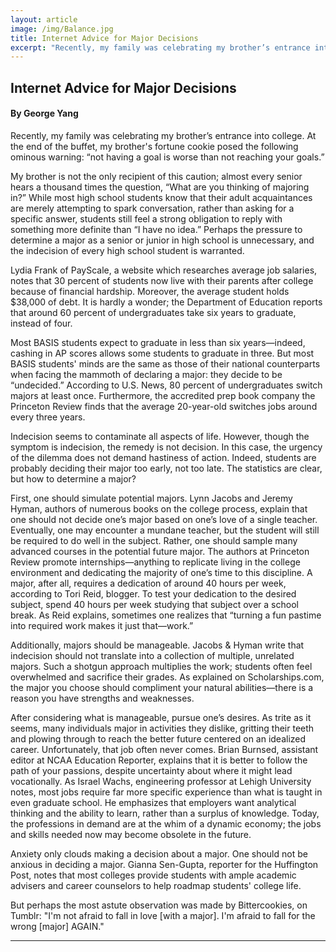 ```yaml
---
layout: article
image: /img/Balance.jpg
title: Internet Advice for Major Decisions
excerpt: "Recently, my family was celebrating my brother’s entrance into college. At the end of the buffet, my brother's fortune cookie posed the following ominous warning: “not having a goal is worse than not reaching your goals.”"
---
```


<h2>Internet Advice for Major Decisions</h2>
<h4>By George Yang</h4>

Recently, my family was celebrating my brother’s entrance into college. At the end of the buffet, my brother's fortune cookie posed the following ominous warning: “not having a goal is worse than not reaching your goals.” 

My brother is not the only recipient of this caution; almost every senior hears a thousand times the question, “What are you thinking of majoring in?” While most high school students know that their adult acquaintances are merely attempting to spark conversation, rather than asking for a specific answer, students still feel a strong obligation to reply with something more definite than “I have no idea.” Perhaps the pressure to determine a major as a senior or junior in high school is unnecessary, and the indecision of every high school student is warranted.

Lydia Frank of PayScale, a website which researches average job salaries, notes that 30 percent of students now live with their parents after college because of financial hardship. Moreover, the average student holds $38,000 of debt. It is hardly a wonder; the Department of Education reports that around 60 percent of undergraduates take six years to graduate, instead of four.  

Most BASIS students expect to graduate in less than six years—indeed, cashing in AP scores allows some students to graduate in three. But most BASIS students' minds are the same as those of their national counterparts when facing the mammoth of declaring a major: they decide to be “undecided.” According to U.S. News, 80 percent of undergraduates switch majors at least once. Furthermore, the accredited prep book company the Princeton Review finds that the average 20-year-old switches jobs around every three years. 

Indecision seems to contaminate all aspects of life. However, though the symptom is indecision, the remedy is not decision. In this case, the urgency of the dilemma does not demand hastiness of action. Indeed, students are probably deciding their major too early, not too late. The statistics are clear, but how to determine a major?

First, one should simulate potential majors. Lynn Jacobs and Jeremy Hyman, authors of numerous books on the college process, explain that one should not decide one’s major based on one’s love of a single teacher. Eventually, one may encounter a mundane teacher, but the student will still be required to do well in the subject. Rather, one should sample many advanced courses in the potential future major. The authors at Princeton Review promote internships—anything to replicate living in the college environment and dedicating the majority of one’s time to this discipline. A major, after all, requires a dedication of around 40 hours per week, according to Tori Reid, blogger. To test your dedication to the desired subject, spend 40 hours per week studying that subject over a school break. As Reid explains, sometimes one realizes that “turning a fun pastime into required work makes it just that—work.” 

Additionally, majors should be manageable. Jacobs & Hyman write that indecision should not translate into a collection of multiple, unrelated majors. Such a shotgun approach multiplies the work; students often feel overwhelmed and sacrifice their grades. As explained on Scholarships.com, the major you choose should compliment your natural abilities—there is a reason you have strengths and weaknesses.

After considering what is manageable, pursue one’s desires. As trite as it seems, many individuals major in activities they dislike, gritting their teeth and plowing through to reach the better future centered on an idealized career. Unfortunately, that job often never comes. Brian Burnsed, assistant editor at NCAA Education Reporter, explains that it is better to follow the path of your passions, despite uncertainty about where it might lead vocationally. As Israel Wachs, engineering professor at Lehigh University notes, most jobs require far more specific experience than what is taught in even graduate school. He emphasizes that employers want analytical thinking and the ability to learn, rather than a surplus of knowledge. Today, the professions in demand are at the whim of a dynamic economy; the jobs and skills needed now may become obsolete in the future. 

Anxiety only clouds making a decision about a major. One should not be anxious in deciding a major. Gianna Sen-Gupta, reporter for the Huffington Post, notes that most colleges provide students with ample academic advisers and career counselors to help roadmap students' college life.

But perhaps the most astute observation was made by Bittercookies, on Tumblr: "I'm not afraid to fall in love [with a major]. I'm afraid to fall for the wrong [major] AGAIN."

<hr style="border-color:#7D7D7D;height:0.5px;">
